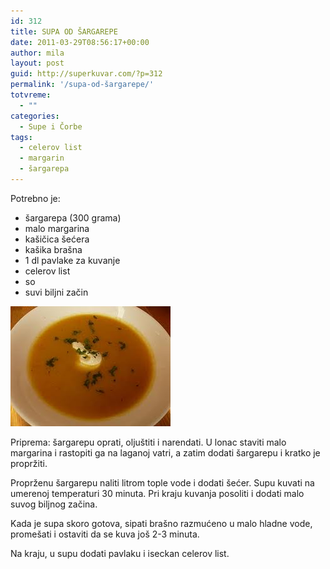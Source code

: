 ```yaml
---
id: 312
title: SUPA OD ŠARGAREPE
date: 2011-03-29T08:56:17+00:00
author: mila
layout: post
guid: http://superkuvar.com/?p=312
permalink: '/supa-od-šargarepe/'
totvreme:
  - ""
categories:
  - Supe i Čorbe
tags:
  - celerov list
  - margarin
  - šargarepa
---
```

Potrebno je:

  * šargarepa (300 grama)
  * malo margarina
  * kašičica šećera
  * kašika brašna
  * 1 dl pavlake za kuvanje
  * celerov list
  * so
  * suvi biljni začin

<img class="alignnone size-full wp-image-715" title="supaodsargarepe" src="/wp-content/uploads/2011/03/supaodsargarepe.jpg" alt="" width="256" height="192" /> 

Priprema: šargarepu oprati, oljuštiti i narendati. U lonac staviti malo margarina i rastopiti ga na laganoj vatri, a zatim dodati šargarepu i kratko je propržiti.

Proprženu šargarepu naliti litrom tople vode i dodati šećer. Supu kuvati na umerenoj temperaturi 30 minuta. Pri kraju kuvanja posoliti i dodati malo suvog biljnog začina.

Kada je supa skoro gotova, sipati brašno razmućeno u malo hladne vode, promešati i ostaviti da se kuva još 2-3 minuta.

Na kraju, u supu dodati pavlaku i iseckan celerov list.